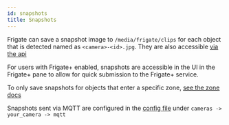 ```yaml
---
id: snapshots
title: Snapshots
---
```


Frigate can save a snapshot image to `/media/frigate/clips` for each object that is detected named as `<camera>-<id>.jpg`. They are also accessible [via the api](../integrations/api/event-snapshot-events-event-id-snapshot-jpg-get)

For users with Frigate+ enabled, snapshots are accessible in the UI in the Frigate+ pane to allow for quick submission to the Frigate+ service.

To only save snapshots for objects that enter a specific zone, [see the zone docs](./zones.md#restricting-snapshots-to-specific-zones)

Snapshots sent via MQTT are configured in the [config file](https://docs.frigate.video/configuration/) under `cameras -> your_camera -> mqtt`
